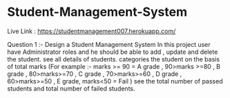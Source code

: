 # Student-Management-System
Live Link : https://studentmanagement007.herokuapp.com/


Question 1 :- Design a Student Management System   In this project user have Administrator  roles and he should be able to  add , update and delete the student.
see all details of students.  categories the student on the basis of total marks  (For example :- marks >= 90 = A grade , 90>marks >=80 , B grade , 80>marks>=70 ,
C grade , 70>marks>=60 , D grade , 60>marks>=50 , E grade, marks&lt;50 = Fail )  see the total number of passed students and total number of failed students.
